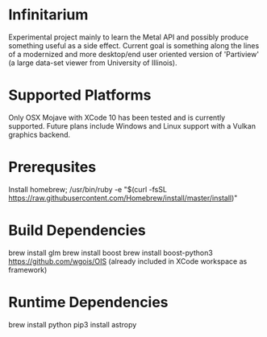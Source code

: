 # Infinitarium
Experimental project mainly to learn the Metal API and possibly produce something useful as a side effect. Current goal is something along the lines of a modernized and more desktop/end user oriented version of 'Partiview' (a large data-set viewer from University of Illinois).

# Supported Platforms
Only OSX Mojave with XCode 10 has been tested and is currently supported. Future plans include Windows and Linux support with a Vulkan graphics backend. 

# Prerequsites
Install homebrew; /usr/bin/ruby -e "$(curl -fsSL https://raw.githubusercontent.com/Homebrew/install/master/install)"

# Build Dependencies
brew install glm
brew install boost
brew install boost-python3
https://github.com/wgois/OIS (already included in XCode workspace as framework)

# Runtime Dependencies
brew install python
pip3 install astropy




